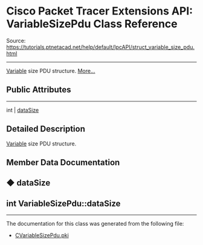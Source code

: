 # Cisco Packet Tracer Extensions API: VariableSizePdu Class Reference

Source: https://tutorials.ptnetacad.net/help/default/IpcAPI/struct_variable_size_pdu.html

---

[Variable](class_variable.html "Variable is the base class for variables in the VariableManager.") size PDU structure. [More...](struct_variable_size_pdu.html#details)

##  Public Attributes  
  
---  
int | [dataSize](struct_variable_size_pdu.html#a4b06a2f167db99bfa3413096636e5af8)  
  
## Detailed Description

[Variable](class_variable.html "Variable is the base class for variables in the VariableManager.") size PDU structure. 

## Member Data Documentation

## ◆ dataSize

int VariableSizePdu::dataSize  
---  
  
* * *

The documentation for this class was generated from the following file:

  * [CVariableSizePdu.pki](_c_variable_size_pdu_8pki.html)


